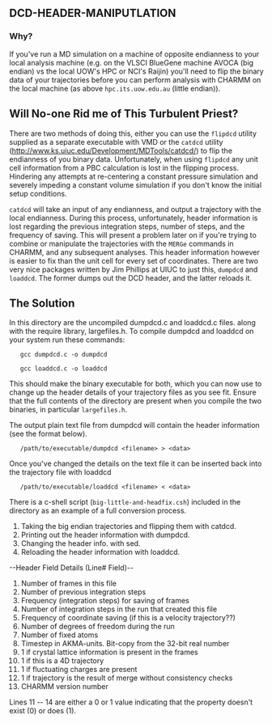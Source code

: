 ## DCD-HEADER-MANIPUTLATION

### Why?

If you've run a MD simulation on a machine of opposite endianness to 
your local analysis machine (e.g. on the VLSCI BlueGene machine AVOCA 
(big endian) vs the local UOW's HPC or NCI's Raijin) you'll need to 
flip the binary data of your trajectories before you can perform 
analysis with CHARMM on the local machine (as above `hpc.its.uow.edu.au` 
(little endian)).

## Will No-one Rid me of This Turbulent Priest?
                                                
There are two methods of doing this, either you can use the `flipdcd`
utility supplied as a separate executable with VMD or the `catdcd` 
utility (http://www.ks.uiuc.edu/Development/MDTools/catdcd/) to
flip the endianness of you binary data. Unfortunately, when using 
`flipdcd` any unit cell information from a PBC calculation is lost in 
the flipping process. Hindering any attempts at re-centering a 
constant pressure simulation and severely impeding a constant 
volume simulation if you don't know the initial setup conditions.

`catdcd` will take an input of any endianness, and output a 
trajectory with the local endianness. During this process, 
unfortunately, header information is lost regarding the previous 
integration steps, number of steps, and the frequency of saving. 
This will present a problem later on if you're trying to combine or
manipulate the trajectories with the `MERGe` commands in CHARMM, and 
any subsequent analyses. This header information however is easier 
to fix than the unit cell for every set of coordinates. There are two 
very nice packages written by Jim Phillips at UIUC to just this, 
`dumpdcd` and `loaddcd`. The former dumps out the DCD header, and the 
latter reloads it. 

## The Solution

In this directory are the uncompiled dumpdcd.c and loaddcd.c 
files. along with the require library, largefiles.h. To compile 
dumpdcd and loaddcd on your system run these commands:

```shell
   gcc dumpdcd.c -o dumpdcd

   gcc loaddcd.c -o loaddcd
```    

This should make the binary executable for both, which you can now 
use to change up the header details of your trajectory files as you 
see fit. Ensure that the full contents of the directory are present 
when you compile the two binaries, in particular `largefiles.h`.

The output plain text file from dumpdcd will contain the header 
information (see the format below). 

```shell
   /path/to/executable/dumpdcd <filename> > <data>
```

Once you've changed the details on the text file it can be inserted 
back into the trajectory file with loaddcd

```shell
   /path/to/executable/loaddcd <filename> < <data>
```

There is a c-shell script (`big-little-and-headfix.csh`) included in 
the directory as an example of a full conversion process.

1. Taking the big endian trajectories and flipping them with catdcd. 
2. Printing out the header information with dumpdcd.
3. Changing the header info. with sed.
4. Reloading the header information with loaddcd.


--Header Field Details (Line# Field)--

1. Number of frames in this file
2. Number of previous integration steps
3. Frequency (integration steps) for saving of frames
4. Number of integration steps in the run that created this file
5. Frequency of coordinate saving (if this is a velocity trajectory??)
8. Number of degrees of freedom during the run
9. Number of fixed atoms
10. Timestep in AKMA-units. Bit-copy from the 32-bit real number
11. 1 if crystal lattice information is present in the frames
12. 1 if this is a 4D trajectory
13. 1 if fluctuating charges are present
14. 1 if trajectory is the result of merge without consistency checks
20. CHARMM version number

Lines 11 -- 14 are either a 0 or 1 value indicating that the property
doesn't exist (0) or does (1).
